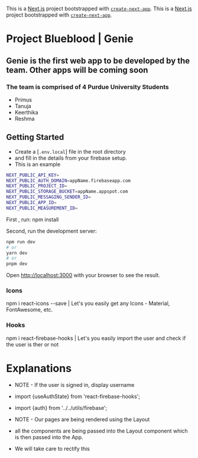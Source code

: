 This is a [Next.js](https://nextjs.org/) project bootstrapped with [`create-next-app`](https://github.com/vercel/next.js/tree/canary/packages/create-next-app).
This is a [Next.js](https://nextjs.org/) project bootstrapped with [`create-next-app`](https://github.com/vercel/next.js/tree/canary/packages/create-next-app).

# Project Blueblood | Genie

## Genie is the first web app to be developed by the team. Other apps will be coming soon

### The team is comprised of 4 Purdue University Students

* Primus
* Tanuja
* Keerthika
* Reshma

## Getting Started

* Create a [`.env.local`] file in the root directory
* and fill in the details from your firebase setup.
* This is an example

```bash
NEXT_PUBLIC_API_KEY=
NEXT_PUBLIC_AUTH_DOMAIN=appName.firebaseapp.com
NEXT_PUBLIC_PROJECT_ID=
NEXT_PUBLIC_STORAGE_BUCKET=appName.appspot.com
NEXT_PUBLIC_MESSAGING_SENDER_ID=
NEXT_PUBLIC_APP_ID=
NEXT_PUBLIC_MEASUREMENT_ID=
```

First , run:
npm install

Second, run the development server:

```bash
npm run dev
# or
yarn dev
# or
pnpm dev
```

Open [http://localhost:3000](http://localhost:3000) with your browser to see the result.

### Icons

npm i react-icons --save | Let's you easily get any Icons - Material, FontAwesome, etc.

### Hooks

npm i react-firebase-hooks | Let's you easily import the user and check if the user is ther or not

# Explanations

* NOTE -  If the user is signed in, display username

* import {useAuthState} from 'react-firebase-hooks';
* import {auth} from '../../utils/firebase';

* NOTE - Our pages are being rendered using the Layout

* all the components are being passed into the Layout component which is then passed into the App.
* We will take care to rectify this
